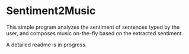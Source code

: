 Sentiment2Music
===============

This simple program analyzes the sentiment of sentences typed by the user, and
composes music on-the-fly based on the extracted sentiment.

A detailed readme is in progress.

